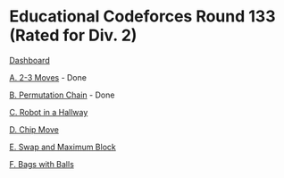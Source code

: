 # Educational Codeforces Round 133 (Rated for Div. 2)

[Dashboard](https://codeforces.com/contest/1714)

[A. 2-3 Moves](https://codeforces.com/contest/1714/problem/A) - Done

[B. Permutation Chain](https://codeforces.com/contest/1714/problem/B) - Done

[C. Robot in a Hallway](https://codeforces.com/contest/1714/problem/C)

[D. Chip Move](https://codeforces.com/contest/1714/problem/D)

[E. Swap and Maximum Block](https://codeforces.com/contest/1714/problem/E)

[F. Bags with Balls](https://codeforces.com/contest/1714/problem/F)
